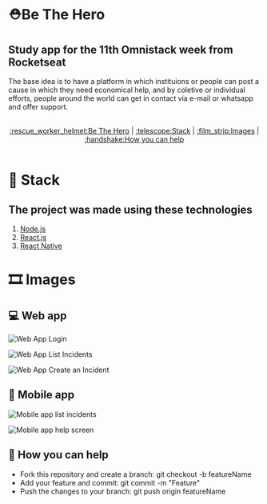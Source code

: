 # :rescue_worker_helmet:Be The Hero

## Study app for the 11th Omnistack week from Rocketseat

The base idea is to have a platform in which instituions or people can post a cause in which they need economical help, and by coletive or individual efforts, people around the world can get in contact via e-mail or whatsapp and offer support.

<p align="center"><br>
  <a href="https://github.com/everton4292/Omnistack11#be-the-hero">:rescue_worker_helmet:Be The Hero</a>  | 
  <a href="https://github.com/everton4292/Omnistack11#telescope-stack">:telescope:Stack</a>  | 
  <a href="https://github.com/everton4292/Omnistack11#film_strip-images">:film_strip:Images</a>  | 
  <a href="https://github.com/everton4292/Omnistack11#handshake-how-you-can-help">:handshake:How you can help</a>
  <br><br>
 </p>
 

# :telescope: Stack
## The project was made using these technologies
1. [Node.js](https://nodejs.org/en/)
1. [React.js](https://reactjs.org/docs/getting-started.html)
1. [React Native](https://reactnative.dev)

# :film_strip: Images

## :computer: Web app
![Web App Login](https://i.imgur.com/tLAHtv6.png)

![Web App List Incidents](https://i.imgur.com/33af6Xv.png)

![Web App Create an Incident](https://i.imgur.com/0yfM1Gm.png)

## :vibration_mode: Mobile app
![Mobile app list incidents](https://i.imgur.com/KxYLx2T.png)

![Mobile app help screen](https://i.imgur.com/zUBU8YK.png)

## :handshake: How you can help
* Fork this repository and create a branch: git checkout -b featureName 
* Add your feature and commit: git commit -m "Feature"
* Push the changes to your branch: git push origin featureName



